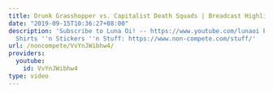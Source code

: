 ```yaml
---
title: Drunk Grasshopper vs. Capitalist Death Squads | Breadcast Highlights
date: "2019-09-15T10:36:27+08:00"
description: 'Subscribe to Luna Oi! -- https://www.youtube.com/lunaoi Patreon: https://www.patreon.com/noncompete
  Shirts ''n Stickers ''n Stuff: https://www.non-compete.com/stuff/'
url: /noncompete/VvYnJWibhw4/
providers:
  youtube:
    id: VvYnJWibhw4
type: video
---
```

